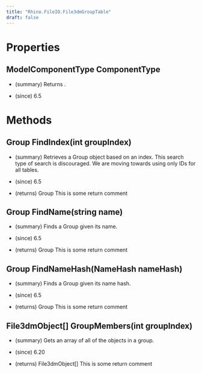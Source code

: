 ```yaml
---
title: "Rhino.FileIO.File3dmGroupTable"
draft: false
---
```


# Properties
## ModelComponentType ComponentType
- (summary) 
     Returns .
     
- (since) 6.5
# Methods
## Group FindIndex(int groupIndex)
- (summary) 
     Retrieves a Group object based on an index. This search type of search is discouraged.
     We are moving towards using only IDs for all tables.
     
- (since) 6.5
- (returns) Group This is some return comment
## Group FindName(string name)
- (summary) 
     Finds a Group given its name.
     
- (since) 6.5
- (returns) Group This is some return comment
## Group FindNameHash(NameHash nameHash)
- (summary) 
     Finds a Group given its name hash.
     
- (since) 6.5
- (returns) Group This is some return comment
## File3dmObject[] GroupMembers(int groupIndex)
- (summary) 
     Gets an array of all of the objects in a group.
     
- (since) 6.20
- (returns) File3dmObject[] This is some return comment
